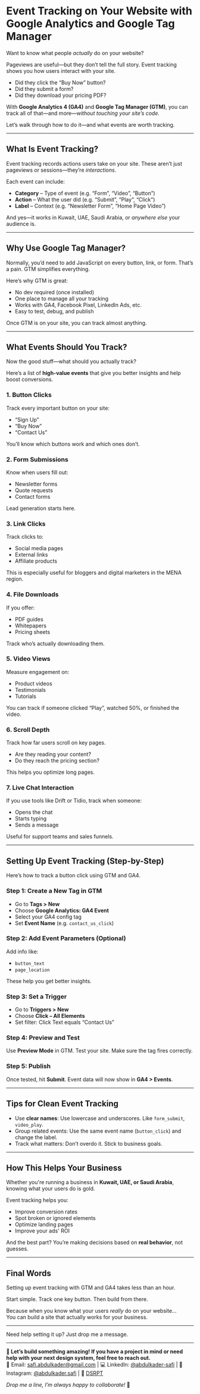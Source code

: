 # Event Tracking on Your Website with Google Analytics and Google Tag Manager

Want to know what people _actually_ do on your website?

Pageviews are useful—but they don’t tell the full story. Event tracking shows you how users interact with your site.

- Did they click the “Buy Now” button?
- Did they submit a form?
- Did they download your pricing PDF?

With **Google Analytics 4 (GA4)** and **Google Tag Manager (GTM)**, you can track all of that—and more—_without touching your site’s code._

Let’s walk through how to do it—and what events are worth tracking.

---

## What Is Event Tracking?

Event tracking records actions users take on your site. These aren’t just pageviews or sessions—they’re _interactions_.

Each event can include:

- **Category** – Type of event (e.g. “Form”, “Video”, “Button”)
- **Action** – What the user did (e.g. “Submit”, “Play”, “Click”)
- **Label** – Context (e.g. “Newsletter Form”, “Home Page Video”)

And yes—it works in Kuwait, UAE, Saudi Arabia, or _anywhere else_ your audience is.

---

## Why Use Google Tag Manager?

Normally, you’d need to add JavaScript on every button, link, or form. That’s a pain. GTM simplifies everything.

Here’s why GTM is great:

- No dev required (once installed)
- One place to manage all your tracking
- Works with GA4, Facebook Pixel, LinkedIn Ads, etc.
- Easy to test, debug, and publish

Once GTM is on your site, you can track almost anything.

---

## What Events Should You Track?

Now the good stuff—what should you actually track?

Here’s a list of **high-value events** that give you better insights and help boost conversions.

### 1. Button Clicks

Track every important button on your site:

- “Sign Up”
- “Buy Now”
- “Contact Us”

You’ll know which buttons work and which ones don’t.

### 2. Form Submissions

Know when users fill out:

- Newsletter forms
- Quote requests
- Contact forms

Lead generation starts here.

### 3. Link Clicks

Track clicks to:

- Social media pages
- External links
- Affiliate products

This is especially useful for bloggers and digital marketers in the MENA region.

### 4. File Downloads

If you offer:

- PDF guides
- Whitepapers
- Pricing sheets

Track who’s actually downloading them.

### 5. Video Views

Measure engagement on:

- Product videos
- Testimonials
- Tutorials

You can track if someone clicked “Play”, watched 50%, or finished the video.

### 6. Scroll Depth

Track how far users scroll on key pages.

- Are they reading your content?
- Do they reach the pricing section?

This helps you optimize long pages.

### 7. Live Chat Interaction

If you use tools like Drift or Tidio, track when someone:

- Opens the chat
- Starts typing
- Sends a message

Useful for support teams and sales funnels.

---

## Setting Up Event Tracking (Step-by-Step)

Here’s how to track a button click using GTM and GA4.

### Step 1: Create a New Tag in GTM

- Go to **Tags > New**
- Choose **Google Analytics: GA4 Event**
- Select your GA4 config tag
- Set **Event Name** (e.g. `contact_us_click`)

### Step 2: Add Event Parameters (Optional)

Add info like:

- `button_text`
- `page_location`

These help you get better insights.

### Step 3: Set a Trigger

- Go to **Triggers > New**
- Choose **Click – All Elements**
- Set filter: Click Text equals “Contact Us”

### Step 4: Preview and Test

Use **Preview Mode** in GTM. Test your site. Make sure the tag fires correctly.

### Step 5: Publish

Once tested, hit **Submit**. Event data will now show in **GA4 > Events**.

---

## Tips for Clean Event Tracking

- Use **clear names**: Use lowercase and underscores. Like `form_submit`, `video_play`.
- Group related events: Use the same event name (`button_click`) and change the label.
- Track what matters: Don’t overdo it. Stick to business goals.

---

## How This Helps Your Business

Whether you're running a business in **Kuwait, UAE, or Saudi Arabia**, knowing what your users do is gold.

Event tracking helps you:

- Improve conversion rates
- Spot broken or ignored elements
- Optimize landing pages
- Improve your ads' ROI

And the best part? You’re making decisions based on **real behavior**, not guesses.

---

## Final Words

Setting up event tracking with GTM and GA4 takes less than an hour.

Start simple. Track one key button. Then build from there.

Because when you know what your users _really_ do on your website…  
You can build a site that actually works for your business.

---

Need help setting it up? Just drop me a message.

---

**🚀 Let’s build something amazing! If you have a project in mind or need help with your next design system, feel free to reach out.**  
📧 Email: [safi.abdulkader@gmail.com](mailto:safi.abdulkader@gmail.com) | 💻 LinkedIn: [@abdulkader-safi](https://www.linkedin.com/in/abdulkader-safi/) | 📱 Instagram: [@abdulkader.safi](https://www.instagram.com/abdulkader.safi/) | 🏢 [DSRPT](https://www.dsrpt.com.au/kw/contact)

_Drop me a line, I’m always happy to collaborate!_ 🚀
